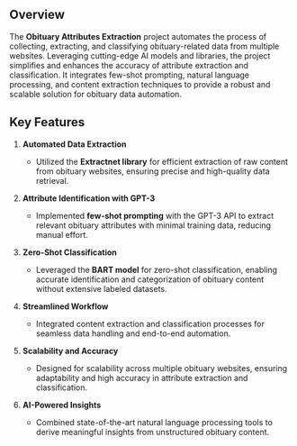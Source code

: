 
## Overview  
The **Obituary Attributes Extraction** project automates the process of collecting, extracting, and classifying obituary-related data from multiple websites. Leveraging cutting-edge AI models and libraries, the project simplifies and enhances the accuracy of attribute extraction and classification. It integrates few-shot prompting, natural language processing, and content extraction techniques to provide a robust and scalable solution for obituary data automation.

## Key Features  

1. **Automated Data Extraction**  
   - Utilized the **Extractnet library** for efficient extraction of raw content from obituary websites, ensuring precise and high-quality data retrieval.

2. **Attribute Identification with GPT-3**  
   - Implemented **few-shot prompting** with the GPT-3 API to extract relevant obituary attributes with minimal training data, reducing manual effort.

3. **Zero-Shot Classification**  
   - Leveraged the **BART model** for zero-shot classification, enabling accurate identification and categorization of obituary content without extensive labeled datasets.

4. **Streamlined Workflow**  
   - Integrated content extraction and classification processes for seamless data handling and end-to-end automation.

5. **Scalability and Accuracy**  
   - Designed for scalability across multiple obituary websites, ensuring adaptability and high accuracy in attribute extraction and classification.

6. **AI-Powered Insights**  
   - Combined state-of-the-art natural language processing tools to derive meaningful insights from unstructured obituary content.
